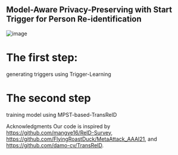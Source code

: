 ## Model-Aware Privacy-Preserving with Start Trigger for Person Re-identification
![image](https://github.com/sitongzhen/MPST/assets/39792445/d8a828e1-3467-4d3f-a1a9-82ac03ad3994)

# The first step:
   generating triggers using Trigger-Learning
   


# The second step
   training model using MPST-based-TransReID


Acknowledgments
Our code is inspired by https://github.com/mangye16/ReID-Survey, https://github.com/FlyingRoastDuck/MetaAttack_AAAI21, and https://github.com/damo-cv/TransReID.
